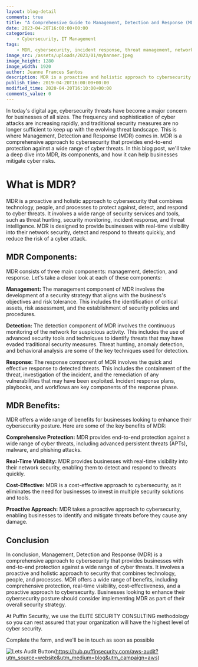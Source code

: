 ```yaml
---
layout: blog-detail
comments: true
title: "A Comprehensive Guide to Management, Detection and Response (MDR)"
date: 2023-04-20T16:00:00+00:00
categories:
    - Cybersecurity, IT Management
tags:
    - MDR, cybersecurity, incident response, threat management, network security
image_src: /assets/uploads/2023/01/mybanner.jpeg
image_height: 1280
image_width: 1920
author: Jeanne Frances Santos
description: MDR is a proactive and holistic approach to cybersecurity that combines technology, people, and processes to protect against, detect, and respond to cyber threats.
publish_time: 2019-04-20T16:00:00+00:00
modified_time: 2020-04-20T16:10:00+00:00
comments_value: 0
--- 
```

In today's digital age, cybersecurity threats have become a major concern for businesses of all sizes. The frequency and sophistication of cyber attacks are increasing rapidly, and traditional security measures are no longer sufficient to keep up with the evolving threat landscape. This is where Management, Detection and Response (MDR) comes in. MDR is a comprehensive approach to cybersecurity that provides end-to-end protection against a wide range of cyber threats. In this blog post, we'll take a deep dive into MDR, its components, and how it can help businesses mitigate cyber risks.


# **What is MDR?**

MDR is a proactive and holistic approach to cybersecurity that combines technology, people, and processes to protect against, detect, and respond to cyber threats. It involves a wide range of security services and tools, such as threat hunting, security monitoring, incident response, and threat intelligence. MDR is designed to provide businesses with real-time visibility into their network security, detect and respond to threats quickly, and reduce the risk of a cyber attack.


## **MDR Components:**

MDR consists of three main components: management, detection, and response. Let's take a closer look at each of these components:


**Management:** The management component of MDR involves the development of a security strategy that aligns with the business's objectives and risk tolerance. This includes the identification of critical assets, risk assessment, and the establishment of security policies and procedures.

**Detection:** The detection component of MDR involves the continuous monitoring of the network for suspicious activity. This includes the use of advanced security tools and techniques to identify threats that may have evaded traditional security measures. Threat hunting, anomaly detection, and behavioral analysis are some of the key techniques used for detection.

**Response:** The response component of MDR involves the quick and effective response to detected threats. This includes the containment of the threat, investigation of the incident, and the remediation of any vulnerabilities that may have been exploited. Incident response plans, playbooks, and workflows are key components of the response phase.


## **MDR Benefits:**

MDR offers a wide range of benefits for businesses looking to enhance their cybersecurity posture. Here are some of the key benefits of MDR:

**Comprehensive Protection:** MDR provides end-to-end protection against a wide range of cyber threats, including advanced persistent threats (APTs), malware, and phishing attacks.

**Real-Time Visibility:** MDR provides businesses with real-time visibility into their network security, enabling them to detect and respond to threats quickly.

**Cost-Effective:** MDR is a cost-effective approach to cybersecurity, as it eliminates the need for businesses to invest in multiple security solutions and tools.

**Proactive Approach:** MDR takes a proactive approach to cybersecurity, enabling businesses to identify and mitigate threats before they cause any damage.

## Conclusion ##

In conclusion, Management, Detection and Response (MDR) is a comprehensive approach to cybersecurity that provides businesses with end-to-end protection against a wide range of cyber threats. It involves a proactive and holistic approach to security that combines technology, people, and processes. MDR offers a wide range of benefits, including comprehensive protection, real-time visibility, cost-effectiveness, and a proactive approach to cybersecurity. Businesses looking to enhance their cybersecurity posture should consider implementing MDR as part of their overall security strategy.


At Puffin Security, we use the ELITE SECURITY CONSULTING methodology so you can rest assured that your organization will have the highest level of cyber security. 

Complete the form, and we'll be in touch as soon as possible

![Lets Audit Button](/assets/uploads/2023/01/Puffin-security-blog-button-lest-audit-2.jpg 'lets Audit Button')(https://hub.puffinsecurity.com/aws-audit?utm_source=website&utm_medium=blog&utm_campaign=aws)
